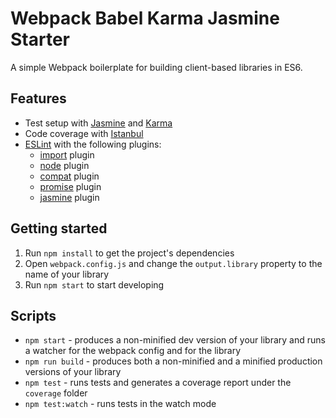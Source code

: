 # Webpack Babel Karma Jasmine Starter

A simple Webpack boilerplate for building client-based libraries in ES6.

## Features

* Test setup with [Jasmine](https://jasmine.github.io/) and [Karma](https://karma-runner.github.io/1.0/index.html)
* Code coverage with [Istanbul](https://istanbul.js.org)
* [ESLint](http://eslint.org/) with the following plugins:
  * [import](https://github.com/benmosher/eslint-plugin-import) plugin
  * [node](https://github.com/mysticatea/eslint-plugin-node) plugin
  * [compat](https://github.com/amilajack/eslint-plugin-compat) plugin
  * [promise](https://github.com/xjamundx/eslint-plugin-promise) plugin
  * [jasmine](https://github.com/tlvince/eslint-plugin-jasmine) plugin

## Getting started

1. Run `npm install` to get the project's dependencies
2. Open `webpack.config.js` and change the `output.library` property to the name of your library
3. Run `npm start` to start developing

## Scripts

* `npm start` - produces a non-minified dev version of your library and runs a watcher for the webpack config and for the library
* `npm run build` - produces both a non-minified and a minified production versions of your library
* `npm test` - runs tests and generates a coverage report under the `coverage` folder
* `npm test:watch` - runs tests in the watch mode
